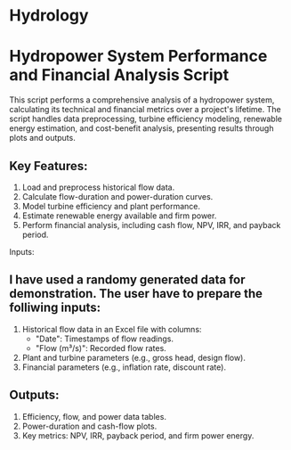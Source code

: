 # Hydrology

Hydropower System Performance and Financial Analysis Script
============================================================

This script performs a comprehensive analysis of a hydropower system, calculating
its technical and financial metrics over a project's lifetime. The script handles
data preprocessing, turbine efficiency modeling, renewable energy estimation, and
cost-benefit analysis, presenting results through plots and outputs.

Key Features:
-------------
1. Load and preprocess historical flow data.
2. Calculate flow-duration and power-duration curves.
3. Model turbine efficiency and plant performance.
4. Estimate renewable energy available and firm power.
5. Perform financial analysis, including cash flow, NPV, IRR, and payback period.

Inputs:

I have used a randomy generated data for demonstration. The user have to prepare the folliwing inputs:
-------
1. Historical flow data in an Excel file with columns:
    - "Date": Timestamps of flow readings.
    - "Flow (m³/s)": Recorded flow rates.
2. Plant and turbine parameters (e.g., gross head, design flow).
3. Financial parameters (e.g., inflation rate, discount rate).

Outputs:
--------
1. Efficiency, flow, and power data tables.
2. Power-duration and cash-flow plots.
3. Key metrics: NPV, IRR, payback period, and firm power energy.



